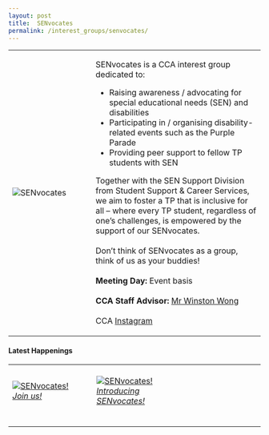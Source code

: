 ```yaml
---
layout: post
title:  SENvocates
permalink: /interest_groups/senvocates/
---
```


<div>
    <table>
        <tr>
            <td style="width:33%"><image src="{{site.baseurl}}/images/CCA-SENvocates.png" style="display:block;margin-left:auto;margin-right:auto;" alt="SENvocates"></image></td>
            <td>
                <p>
                    SENvocates is a CCA interest group dedicated to:<br>
                    <ul>
                        <li>Raising awareness / advocating for special educational needs (SEN) and disabilities</li>
                        <li>Participating in / organising disability-related events such as the Purple Parade</li>
                        <li>Providing peer support to fellow TP students with SEN</li>
                     </ul>
                 </p>
                 <p>
                 Together with the SEN Support Division from Student Support & Career Services, we aim to foster a TP that is inclusive for all – where every TP student, regardless of one’s challenges, is empowered by the support of our SENvocates.<br>
                    <br>Don’t think of SENvocates as a group, think of us as your buddies!<br>
                    <br>
                    <b>Meeting Day:</b> Event basis<br>
                    <br>
                    <b>CCA Staff Advisor:</b> <a href="mailto:Winston_WONG@tp.edu.sg">Mr Winston Wong</a><br>
                    <br>
                    CCA <a href="https://www.instagram.com/senvocates/">Instagram</a>
                </p>
            </td>
        </tr>
    </table>
</div>

#### Latest Happenings

<table>
    <tr>
        <td style="width:33%"><br>
            <a href="https://www.instagram.com/p/COSg2RKrJ5z/">
                <image src="{{site.baseurl}}/images/CCA-SEN-ig4.png" style="display:block;margin-left:auto;margin-right:auto;" alt="SENvocates!">
                <h6 style="margin-top:0%">Join us!</h6>
                </image>
            </a>
        </td>
        <td style="width:33%"><br>
            <a href="https://www.instagram.com/p/COC4XUTrgRW/">
                <image src="{{site.baseurl}}/images/CCA-SEN-ig5.png" style="display:block;margin-left:auto;margin-right:auto;" alt="SENvocates!">
                <h6 style="margin-top:0%">Introducing SENvocates!</h6>    
                </image>
            </a>
        </td>
        <td style="width:33%"><br>
        </td>
    </tr>
</table>
